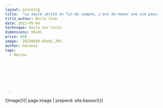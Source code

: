 ```yaml
---
layout: painting
title:  "La seule vérité en fin de compte, c'est de mener une vie passionnée, même si elle se rebelle et vous frappe au visage."                                           
title_author: Boris Vian                                             
date: 2022-05-04
technique: Huile sur toile 
dimensions: 65x81
price: 650
image:  20220504-65x81.JPG
author: Garanse
tags:
  - Marron
  
  
  
  
  
  
  
---
```

![Image]({{ page.image | prepend: site.baseurl}})

